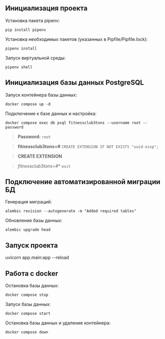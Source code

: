 ## Инициализация проекта

Установка пакета pipenv:

```pip install pipenv```

Установка необходимых пакетов (указанных в Pipfile/Pipfile.lock):

```pipenv install```

Запуск виртуальной среды:

```pipenv shell```

## Инициализация базы данных PostgreSQL
Запуск контейнера базы данных:

```docker compose up -d```

Подключение к базе данных и настройка:

```docker compose exec db psql fitnessclub3tons --username root --password```

> **Password:** ```root```

> **fitnessclub3tons=#** ```CREATE EXTENSION IF NOT EXISTS "uuid-ossp";```

> **CREATE EXTENSION**

> *fitnessclub3tons=#** ```exit```


## Подключение автоматизированной миграции БД

Генерация миграций:

```alembic revision --autogenerate -m "Added required tables"```

Обновление базы данных:

```alembic upgrade head```


## Запуск проекта

uvicorn app.main:app --reload

## Работа с docker

Остановка базы данных:

```docker compose stop```

Запуск базы данных:

```docker compose start```

Остановка базы данных и удаление контейнера:

``docker compose down``